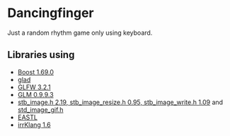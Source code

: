 # Dancingfinger
Just a random rhythm game only using keyboard.

## Libraries using
* [Boost 1.69.0](https://www.boost.org/)
* [glad](https://github.com/Dav1dde/glad)
* [GLFW 3.2.1](https://www.glfw.org/)
* [GLM 0.9.9.3](https://glm.g-truc.net/)
* [stb_image.h 2.19, stb_image_resize.h 0.95, stb_image_write.h 1.09](https://github.com/nothings/stb) and [std_image_gif.h](https://gist.github.com/urraka/685d9a6340b26b830d49)
* [EASTL](https://github.com/electronicarts/EASTL)
* [irrKlang 1.6](https://www.ambiera.com/irrklang/)
